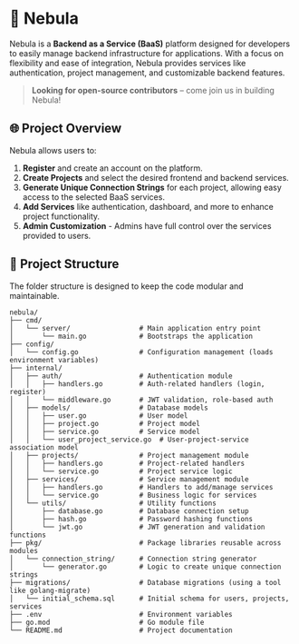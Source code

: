 # 🌌 Nebula

Nebula is a **Backend as a Service (BaaS)** platform designed for developers to easily manage backend infrastructure for applications. With a focus on flexibility and ease of integration, Nebula provides services like authentication, project management, and customizable backend features.

> **Looking for open-source contributors** – come join us in building Nebula!

## 🌐 Project Overview

Nebula allows users to:
1. **Register** and create an account on the platform.
2. **Create Projects** and select the desired frontend and backend services.
3. **Generate Unique Connection Strings** for each project, allowing easy access to the selected BaaS services.
4. **Add Services** like authentication, dashboard, and more to enhance project functionality.
5. **Admin Customization** - Admins have full control over the services provided to users.

## 📁 Project Structure

The folder structure is designed to keep the code modular and maintainable.

```
nebula/
├── cmd/
│   └── server/                 # Main application entry point
│       └── main.go             # Bootstraps the application
├── config/
│   └── config.go               # Configuration management (loads environment variables)
├── internal/
│   ├── auth/                   # Authentication module
│   │   ├── handlers.go         # Auth-related handlers (login, register)
│   │   └── middleware.go       # JWT validation, role-based auth
│   ├── models/                 # Database models
│   │   ├── user.go             # User model
│   │   ├── project.go          # Project model
│   │   ├── service.go          # Service model
│   │   └── user_project_service.go  # User-project-service association model
│   ├── projects/               # Project management module
│   │   ├── handlers.go         # Project-related handlers
│   │   └── service.go          # Project service logic
│   ├── services/               # Service management module
│   │   ├── handlers.go         # Handlers to add/manage services
│   │   └── service.go          # Business logic for services
│   └── utils/                  # Utility functions
│       ├── database.go         # Database connection setup
│       ├── hash.go             # Password hashing functions
│       └── jwt.go              # JWT generation and validation functions
├── pkg/                        # Package libraries reusable across modules
│   └── connection_string/      # Connection string generator
│       └── generator.go        # Logic to create unique connection strings
├── migrations/                 # Database migrations (using a tool like golang-migrate)
│   └── initial_schema.sql      # Initial schema for users, projects, services
├── .env                        # Environment variables
├── go.mod                      # Go module file
└── README.md                   # Project documentation
```
